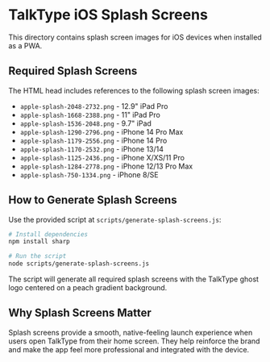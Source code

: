 # TalkType iOS Splash Screens

This directory contains splash screen images for iOS devices when installed as a PWA.

## Required Splash Screens

The HTML head includes references to the following splash screen images:

- `apple-splash-2048-2732.png` - 12.9" iPad Pro
- `apple-splash-1668-2388.png` - 11" iPad Pro
- `apple-splash-1536-2048.png` - 9.7" iPad
- `apple-splash-1290-2796.png` - iPhone 14 Pro Max
- `apple-splash-1179-2556.png` - iPhone 14 Pro
- `apple-splash-1170-2532.png` - iPhone 13/14
- `apple-splash-1125-2436.png` - iPhone X/XS/11 Pro
- `apple-splash-1284-2778.png` - iPhone 12/13 Pro Max
- `apple-splash-750-1334.png` - iPhone 8/SE

## How to Generate Splash Screens

Use the provided script at `scripts/generate-splash-screens.js`:

```bash
# Install dependencies
npm install sharp

# Run the script
node scripts/generate-splash-screens.js
```

The script will generate all required splash screens with the TalkType ghost logo centered on a peach gradient background.

## Why Splash Screens Matter

Splash screens provide a smooth, native-feeling launch experience when users open TalkType from their home screen. They help reinforce the brand and make the app feel more professional and integrated with the device.

